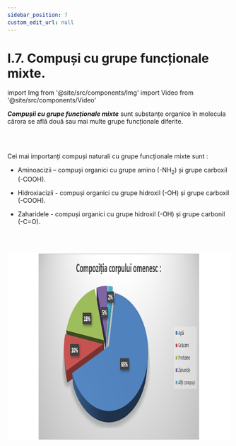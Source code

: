 ```yaml
---
sidebar_position: 7
custom_edit_url: null
---
```


# I.7. Compuși cu grupe funcționale mixte.


import Img from '@site/src/components/Img'
import Video from '@site/src/components/Video'



<div class="alert alert--primary" role="alert">

***Compușii cu grupe funcționale mixte*** sunt substanțe organice în molecula cărora se află două sau mai multe grupe funcționale diferite.  


</div>


<br></br>


<div class="alert alert--primary" role="alert">


Cei mai importanți compuși naturali cu grupe funcționale mixte sunt :

- Aminoacizii – compuși organici cu grupe amino (-NH<sub>2</sub>) și grupe carboxil (-COOH).

- Hidroxiacizii - compuși organici cu grupe hidroxil (-OH) și grupe carboxil (-COOH).

- Zaharidele - compuși organici cu grupe hidroxil (-OH) și grupe carbonil (-C=O).

<br></br>





<Img className="img-responsive4" src="chimie/clasa11/capitolul1/I-7-compusi-cu-grupe-functionale-mixte-poza1-grafic-cu-compozitia-corpului-omenesc.png" width="1000" height="424" lazy={false} />


</div>


